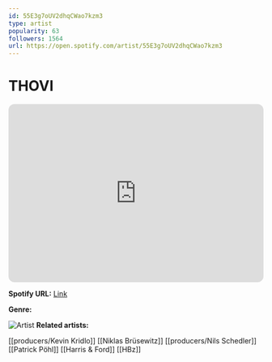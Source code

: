 ```yaml
---
id: 55E3g7oUV2dhqCWao7kzm3
type: artist
popularity: 63
followers: 1564
url: https://open.spotify.com/artist/55E3g7oUV2dhqCWao7kzm3
---
```

# THOVI

<iframe style="border-radius:12px" src="https://open.spotify.com/embed/artist/55E3g7oUV2dhqCWao7kzm3" width="100%" height="352" frameBorder="0" allowfullscreen="" allow="autoplay; clipboard-write; encrypted-media; fullscreen; picture-in-picture" loading="lazy"></iframe>

**Spotify URL:** [Link](https://open.spotify.com/artist/55E3g7oUV2dhqCWao7kzm3)

**Genre:** 

![Artist](https://i.scdn.co/image/ab6761610000e5ebfabde0ad06638d1026bbb945)
**Related artists:**

[[producers/Kevin Kridlo]]
[[Niklas Brüsewitz]]
[[producers/Nils Schedler]]
[[Patrick Pöhl]]
[[Harris & Ford]]
[[HBz]]
